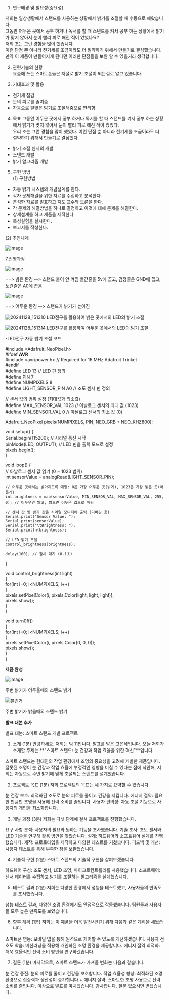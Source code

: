 1. 연구배경 및 필요성(중요성)

저희는 일상생활에서 스탠드를 사용하는 상황에서 밝기를 조절할 때 수동으로 해왔습니다.          
그동안 어두운 곳에서 공부 하거나 독서를 할 때 스탠드를 켜서 공부 하는 상황에서 밝기가 맞지 않아서 눈이 빨리 피로 해진 적이 있었나요?  
저희 조는 그런 경험을 많이 했습니다.  
이런 단점 뿐 아니라 전기세를 조금이라도 더 절약하기 위해서 만들기로 결심했습니다.  
만약 이 제품이 만들어지게 된다면 이러한 단점들을 보완 할 수 있을거라 생각합니다. 

2. 관련기술의 현황  
요즘에 쓰는 스마트폰들은 저절로 밝기 조절이 되는걸로 알고 있습니다.  

3. 기대효과 및 활용  
- 전기세 절감  
- 눈의 피로를 줄여줌    
- 자동으로 알맞은 밝기로 조절해줌으로 편리함  

4. 목표
그동안 어두운 곳에서 공부 하거나 독서를 할 때 스탠드를 켜서 공부 하는 상황에서 밝기가 맞지 않아서 눈이 빨리 피로 해진 적이 있었다.   
 우리 조는 그런 경험을 많이 했었다. 이런 단점 뿐 아니라 전기세를 조금이라도 더 절약하기 위해서 만들기로 결심했다.

- 밝기 조절 센서의 개발  
- 스탠드 개발  
- 밝기 알고리즘 개발  

5. 구현 방법  
(1) 구현방법  
- 자동 밝기 시스템의 개념설계를 한다.
- 각자 문제해결을 위한 자료를 수집하고 분석한다.
- 분석한 자료를 발표하고 지도 교수와 토론을 한다.
- 각 문제의 해결방법을 하나로 결정하고 이것에 대해 문제를 해결한다.
- 상세설계를 하고 제품을 제작한다
- 특성실험을 실시한다. 
- 보고서를 작성한다.

(2) 추진체계


![image](https://github.com/user-attachments/assets/a9a261bd-d69b-4cc6-ac95-39fee2fd51e1)


7.진행과정  

![image](https://github.com/user-attachments/assets/d3b437f6-7a33-423d-93e2-22df3fcd414e)

==> 밝은 환경 --> 스탠드 불이 안 켜짐
빨간줄을 5v에 꼽고, 검정줄은 GND에 꼽고, 노란줄은 A0에 꼽음

![image](https://github.com/user-attachments/assets/c8f02dea-ccf0-41be-8500-4653b1361efb)

==> 어두운 환경 --> 스탠드가 밝기가 높아짐


![20241128_151310](https://github.com/user-attachments/assets/9b9b1d5f-0071-429d-a8be-4aecada02b1c)
LED전구를 활용하여 밝은 곳에서의 LED의 밝기 조절


![20241128_151314](https://github.com/user-attachments/assets/88c7178c-37e3-4eef-bcbe-805b1685eb10)
LED전구를 활용하여 어두운 곳에서의 LED의 밝기 조절


-LED전구 자동 밝기 조절 코드

#include <Adafruit_NeoPixel.h>   
#ifdef __AVR__   
#include <avr/power.h> // Required for 16 MHz Adafruit Trinket   
#endif   
#define LED 13 // LED 핀 정의   
#define PIN        7   
#define NUMPIXELS 8   
#define LIGHT_SENSOR_PIN A0 // 조도 센서 핀 정의   

// 센서 값의 범위 설정 (최대값과 최소값)  
#define MAX_SENSOR_VAL 1023 // 아날로그 센서의 최대 값 (1023)  
#define MIN_SENSOR_VAL 0 // 아날로그 센서의 최소 값 (0)  

Adafruit_NeoPixel pixels(NUMPIXELS, PIN, NEO_GRB + NEO_KHZ800);  

void setup() 
{  
    Serial.begin(115200); // 시리얼 통신 시작  
    pinMode(LED, OUTPUT); // LED 핀을 출력 모드로 설정  
    pixels.begin();  
}  
  
void loop() 
{  
    // 아날로그 센서 값 읽기 (0 ~ 1023 범위)  
    int sensorValue = analogRead(LIGHT_SENSOR_PIN);  
  
    // 어두운 곳에서는 밝아지도록 매핑: 0은 가장 어두운 곳(밝게), 1023은 가장 밝은 곳(어둡게)  
    int brightness = map(sensorValue, MIN_SENSOR_VAL, MAX_SENSOR_VAL, 255, 0); // 어두우면 밝고, 밝으면 어두운 값으로 매핑  
  
    // 센서 값 및 밝기 값을 시리얼 모니터에 출력 (디버깅 용)  
    Serial.print("Sensor Value: ");  
    Serial.print(sensorValue);  
    Serial.print("\tBrightness: ");  
    Serial.println(brightness);  
  
    // LED 밝기 조절  
    control_brightness(brightness);  
      
    delay(100); // 잠시 대기 (0.1초)  
      
}  
  
 void control_brightness(int light)  
 {  
   for(int i=0; i<NUMPIXELS; i++)   
   {   
     pixels.setPixelColor(i, pixels.Color(light, light, light));  
     pixels.show();        
   }   
 }  
  
 void turn0ff()  
 {  
  for(int i=0; i<NUMPIXELS; i++)  
   {   
    pixels.setPixelColor(i, pixels.Color(0, 0, 0));  
    pixels.show();       
   }  
 }  


 **제품 완성**


![image](https://github.com/user-attachments/assets/c8ca63e0-58ea-4da7-a0fa-12a56a330667)

주변 밝기가 어두울때의 스탠드 밝기




![불킨거](https://github.com/user-attachments/assets/09473f88-1978-4d01-acd2-e9db48addd9f)

주변 밝기가 밝을때의 스탠드 밝기





**발표 대본 추가**

발표 대본: 스마트 스탠드 개발 프로젝트
1. 소개 (1분)
안녕하세요. 저희는 팀 11입니다. 발표를 맡은 고은석입니다.
오늘 저희가 소개할 주제는 **"스마트 스탠드: 눈 건강과 작업 효율을 위한 혁신"**입니다.

스마트 스탠드는 현대인의 작업 환경에서 조명의 중요성을 고려해 개발한 제품입니다.
잘못된 조명이 눈 건강과 작업 효율에 부정적인 영향을 미칠 수 있다는 점에 착안해, 
저희는 자동으로 주변 밝기에 맞게 조절되는 스탠드를 설계했습니다.

2. 프로젝트 목표 (1분)
저희 프로젝트의 목표는 세 가지로 요약할 수 있습니다.

눈 건강 보호: 최적화된 조도로 눈의 피로를 줄이고 건강을 지킵니다.
에너지 절약: 필요한 만큼만 조명을 사용해 전력 소비를 줄입니다.
사용자 편의성: 자동 조절 기능으로 사용자의 개입을 최소화합니다.


3. 개발 과정 (3분)
저희는 다섯 단계에 걸쳐 프로젝트를 진행했습니다.

요구 사항 분석: 사용자의 필요와 원하는 기능을 조사했습니다.
기술 조사: 조도 센서와 LED 기술을 연구해 활용 방안을 찾았습니다.
설계: 하드웨어와 소프트웨어 설계를 진행했습니다.
제작: 프로토타입을 제작하고 다양한 테스트를 거쳤습니다.
피드백 및 개선: 사용자 테스트를 통해 부족한 점을 보완했습니다.



4. 기술적 구현 (2분)
스마트 스탠드의 기술적 구현을 살펴보겠습니다.

하드웨어 구성: 조도 센서, LED 조명, 마이크로컨트롤러를 사용했습니다.
소프트웨어: 센서 데이터를 수집하고 밝기를 조절하는 알고리즘을 설계했습니다.


5. 테스트 결과 (2분)
저희는 다양한 환경에서 성능을 테스트했고, 사용자들의 만족도를 조사했습니다.

성능 테스트 결과, 다양한 조명 환경에서도 안정적으로 작동했습니다.
팀원들과 사용자들 모두 높은 만족도를 보였습니다.


6. 향후 계획 (1분)
저희는 이 제품을 더욱 발전시키기 위해 다음과 같은 계획을 세웠습니다.

스마트폰 연동: 모바일 앱을 통해 원격으로 제어할 수 있도록 개선하겠습니다.
사용자 선호도 학습: 머신러닝을 적용해 개인화된 조명 환경을 제공합니다.
에너지 절약 최적화: 더욱 효율적인 전력 소비 방안을 연구하겠습니다.


7. 결론 (1분)
마지막으로, 스마트 스탠드가 가져올 변화는 다음과 같습니다.

눈 건강 증진: 눈의 피로를 줄이고 건강을 보호합니다.
작업 효율성 향상: 최적화된 조명 환경으로 집중력과 생산성이 증가합니다.+
에너지 절약: 스마트한 조명 사용으로 전력 소비를 줄입니다.
이상으로 발표를 마치겠습니다. 감사합니다. 질문 있으시면 받겠습니다.




